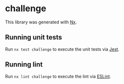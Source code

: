 # challenge

This library was generated with [Nx](https://nx.dev).

## Running unit tests

Run `nx test challenge` to execute the unit tests via [Jest](https://jestjs.io).

## Running lint

Run `nx lint challenge` to execute the lint via [ESLint](https://eslint.org/).
